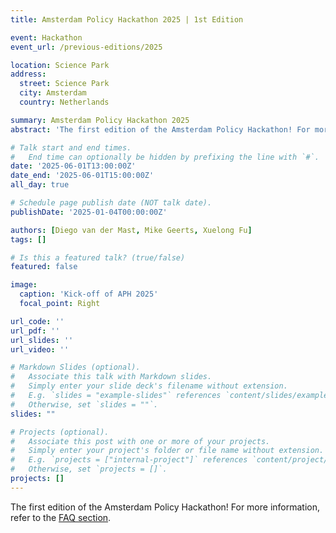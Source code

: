 ```yaml
---
title: Amsterdam Policy Hackathon 2025 | 1st Edition

event: Hackathon
event_url: /previous-editions/2025

location: Science Park
address:
  street: Science Park
  city: Amsterdam
  country: Netherlands

summary: Amsterdam Policy Hackathon 2025
abstract: 'The first edition of the Amsterdam Policy Hackathon! For more information, refer to the <a href="/faq">FAQ section</a>.'

# Talk start and end times.
#   End time can optionally be hidden by prefixing the line with `#`.
date: '2025-06-01T13:00:00Z'
date_end: '2025-06-01T15:00:00Z'
all_day: true

# Schedule page publish date (NOT talk date).
publishDate: '2025-01-04T00:00:00Z'

authors: [Diego van der Mast, Mike Geerts, Xuelong Fu]
tags: []

# Is this a featured talk? (true/false)
featured: false

image:
  caption: 'Kick-off of APH 2025'
  focal_point: Right

url_code: ''
url_pdf: ''
url_slides: ''
url_video: ''

# Markdown Slides (optional).
#   Associate this talk with Markdown slides.
#   Simply enter your slide deck's filename without extension.
#   E.g. `slides = "example-slides"` references `content/slides/example-slides.md`.
#   Otherwise, set `slides = ""`.
slides: ""

# Projects (optional).
#   Associate this post with one or more of your projects.
#   Simply enter your project's folder or file name without extension.
#   E.g. `projects = ["internal-project"]` references `content/project/deep-learning/index.md`.
#   Otherwise, set `projects = []`.
projects: []
---
```


The first edition of the Amsterdam Policy Hackathon! For more information, refer to the <a href="/faq">FAQ section</a>.